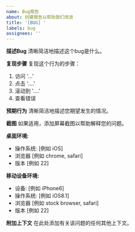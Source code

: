 ```yaml
---
name: Bug报告
about: 创建报告以帮助我们改进
title: '[BUG] '
labels: bug
assignees: ''
---
```


**描述Bug**
清晰简洁地描述这个bug是什么。

**复现步骤**
复现这个行为的步骤：
1. 访问 '...'
2. 点击 '....'
3. 滚动到 '....'
4. 查看错误

**预期行为**
清晰简洁地描述您期望发生的情况。

**截图**
如果适用，添加屏幕截图以帮助解释您的问题。

**桌面环境:**
 - 操作系统: [例如 iOS]
 - 浏览器 [例如 chrome, safari]
 - 版本 [例如 22]

**移动设备环境:**
 - 设备: [例如 iPhone6]
 - 操作系统: [例如 iOS8.1]
 - 浏览器 [例如 stock browser, safari]
 - 版本 [例如 22]

**附加上下文**
在此处添加有关该问题的任何其他上下文。
